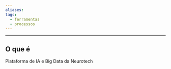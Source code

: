 ```yaml
---
aliases: 
tags:
  - ferramentas
  - processos
---
```


---

## O que é

Plataforma de IA e Big Data da Neurotech